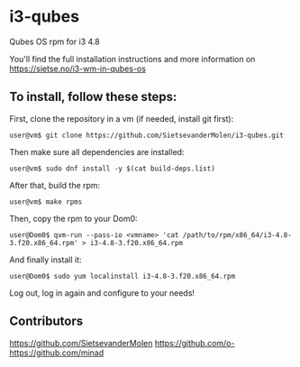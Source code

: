 # i3-qubes
Qubes OS rpm for i3 4.8

You'll find the full installation instructions and more information on https://sietse.no/i3-wm-in-qubes-os

## To install, follow these steps:

First, clone the repository in a vm (if needed, install git first):

```
user@vm$ git clone https://github.com/SietsevanderMolen/i3-qubes.git
```

Then make sure all dependencies are installed:

```
user@vm$ sudo dnf install -y $(cat build-deps.list)
```

After that, build the rpm:

```
user@vm$ make rpms
```

Then, copy the rpm to your Dom0:
```
user@Dom0$ qvm-run --pass-io <vmname> 'cat /path/to/rpm/x86_64/i3-4.8-3.f20.x86_64.rpm' > i3-4.8-3.f20.x86_64.rpm
```

And finally install it:

```
user@Dom0$ sudo yum localinstall i3-4.8-3.f20.x86_64.rpm
```

Log out, log in again and configure to your needs!

## Contributors
https://github.com/SietsevanderMolen
https://github.com/o-
https://github.com/minad

